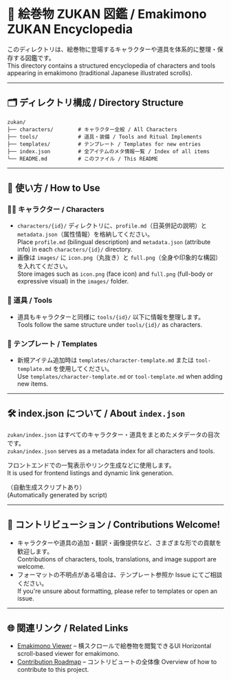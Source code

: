 # 📘 絵巻物 ZUKAN 図鑑 / Emakimono ZUKAN Encyclopedia

このディレクトリは、絵巻物に登場するキャラクターや道具を体系的に整理・保存する図鑑です。  
This directory contains a structured encyclopedia of characters and tools appearing in emakimono (traditional Japanese illustrated scrolls).

---

## 🗂 ディレクトリ構成 / Directory Structure

```
zukan/
├── characters/        # キャラクター全般 / All Characters
├── tools/             # 道具・装備 / Tools and Ritual Implements
├── templates/         # テンプレート / Templates for new entries
├── index.json         # 全アイテムのメタ情報一覧 / Index of all items
└── README.md          # このファイル / This README
```

---

## 🧭 使い方 / How to Use

### 🧑‍🎨 キャラクター / Characters
- `characters/{id}/` ディレクトリに、`profile.md`（日英併記の説明）と `metadata.json`（属性情報）を格納してください。  
  Place `profile.md` (bilingual description) and `metadata.json` (attribute info) in each `characters/{id}/` directory.
- 画像は `images/` に `icon.png`（丸抜き）と `full.png`（全身や印象的な構図）を入れてください。  
  Store images such as `icon.png` (face icon) and `full.png` (full-body or expressive visual) in the `images/` folder.

### 🧰 道具 / Tools
- 道具もキャラクターと同様に `tools/{id}/` 以下に情報を整理します。  
  Tools follow the same structure under `tools/{id}/` as characters.

### 🧩 テンプレート / Templates
- 新規アイテム追加時は `templates/character-template.md` または `tool-template.md` を使用してください。  
  Use `templates/character-template.md` or `tool-template.md` when adding new items.

---

## 🛠 index.json について / About `index.json`

`zukan/index.json` はすべてのキャラクター・道具をまとめたメタデータの目次です。  
`zukan/index.json` serves as a metadata index for all characters and tools.

フロントエンドでの一覧表示やリンク生成などに使用します。  
It is used for frontend listings and dynamic link generation.

（自動生成スクリプトあり）  
(Automatically generated by script)

---

## 💬 コントリビューション / Contributions Welcome!

- キャラクターや道具の追加・翻訳・画像提供など、さまざまな形での貢献を歓迎します。  
  Contributions of characters, tools, translations, and image support are welcome.
- フォーマットの不明点がある場合は、テンプレート参照か Issue にてご相談ください。  
  If you're unsure about formatting, please refer to templates or open an issue.

---

## 🌐 関連リンク / Related Links

- [Emakimono Viewer](https://github.com/satoshi-create/emakimono-next) – 横スクロールで絵巻物を閲覧できるUI
  Horizontal scroll-based viewer for emakimono.
- [Contribution Roadmap](https://github.com/satoshi-create/emakimono-next/wiki/Contribution-Roadmap) – コントリビュートの全体像
  Overview of how to contribute to this project.

